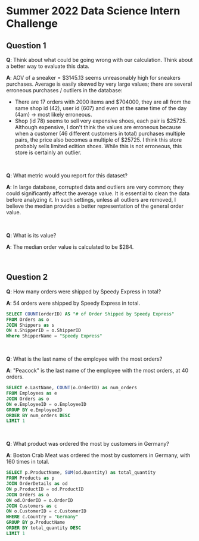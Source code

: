 # Summer 2022 Data Science Intern Challenge

Question 1
---

**Q**: Think about what could be going wrong with our calculation. Think about a better way to evaluate this data. 

**A**: AOV of a sneaker = $3145.13 seems unreasonably high for sneakers purchases. Average is easily skewed by very large values; there are several erroneous purchases / outliers in the database:
- There are 17 orders with 2000 items and $704000, they are all from the same shop id (42), user id (607) and even at the same time of the day (4am) -> most likely erroneous.
- Shop (id 78) seems to sell very expensive shoes, each pair is $25725. Although expensive, I don't think the values are erroneous because when a customer (46 different customers in total) purchases multiple pairs, the price also becomes a multiple of $25725. I think this store probably sells limited edition shoes. While this is not erroneous, this store is certainly an outlier.
<p>&nbsp</p>

**Q**: What metric would you report for this dataset?

**A**: In large database, corrupted data and outliers are very common; they could significantly affect the average value. It is essential to clean the data before analyzing it. In such settings, unless all outliers are removed, I believe the median provides a better representation of the general order value.
<p>&nbsp</p>

**Q**: What is its value?

**A**: The median order value is calculated to be $284.
<p>&nbsp</p>


Question 2
---
**Q**: How many orders were shipped by Speedy Express in total?

**A**: 54 orders were shipped by Speedy Express in total.
```SQL
SELECT COUNT(orderID) AS "# of Order Shipped by Speedy Express"
FROM Orders as o
JOIN Shippers as s
ON s.ShipperID = o.ShipperID
Where ShipperName = "Speedy Express"
```
<p>&nbsp</p>

**Q**: What is the last name of the employee with the most orders?

**A**: "Peacock" is the last name of the employee with the most orders, at 40 orders.
```SQL
SELECT e.LastName, COUNT(o.OrderID) as num_orders
FROM Employees as e
JOIN Orders as o
ON e.EmployeeID = o.EmployeeID
GROUP BY e.EmployeeID
ORDER BY num_orders DESC
LIMIT 1
```
<p>&nbsp</p>

**Q**: What product was ordered the most by customers in Germany?

**A**: Boston Crab Meat was ordered the most by customers in Germany, with 160 times in total.
```SQL
SELECT p.ProductName, SUM(od.Quantity) as total_quantity
FROM Products as p
JOIN OrderDetails as od
ON p.ProductID = od.ProductID
JOIN Orders as o
ON od.OrderID = o.OrderID
JOIN Customers as c
ON o.CustomerID = c.CustomerID
WHERE c.Country = "Germany"
GROUP BY p.ProductName
ORDER BY total_quantity DESC
LIMIT 1
```